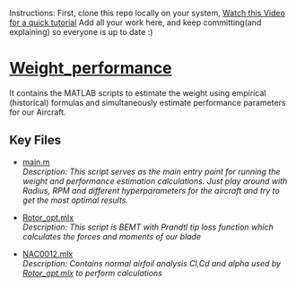 Instructions:
First, clone this repo locally on your system, [Watch this Video for a quick tutorial](https://www.youtube.com/watch?v=EhxPBMQFCaI)
Add all your work here, and keep committing(and explaining) so everyone is up to date :)

# [Weight_performance](./weight_performance)
It contains the MATLAB scripts to estimate the weight using empirical (historical) formulas and simultaneously estimate performance parameters for our Aircraft.

## Key Files

- [main.m](./weight_performance/main.m)  
  *Description: This script serves as the main entry point for running the weight and performance estimation calculations. Just play around with Radius, RPM and different hyperparameters for the aircraft and try to get the most optimal results.*

- [Rotor_opt.mlx](./weight_performance/Rotor_opt.mlx)  
  *Description: This script is BEMT with Prandtl tip loss function which calculates the forces and moments of our blade*

- [NAC0012.mlx](./weight_performance/NAC0012.mlx)  
  *Description: Contains normal airfoil analysis Cl,Cd and alpha used by [Rotor_opt.mlx](./weight_performance/Rotor_opt.mlx) to perform calculations*
